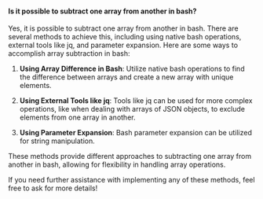 #### Is it possible to subtract one array from another in bash?

Yes, it is possible to subtract one array from another in bash. There are several methods to achieve this, including using native bash operations, external tools like jq, and parameter expansion. Here are some ways to accomplish array subtraction in bash:

1. **Using Array Difference in Bash**: Utilize native bash operations to find the difference between arrays and create a new array with unique elements.

2. **Using External Tools like jq**: Tools like jq can be used for more complex operations, like when dealing with arrays of JSON objects, to exclude elements from one array in another.

3. **Using Parameter Expansion**: Bash parameter expansion can be utilized for string manipulation.

These methods provide different approaches to subtracting one array from another in bash, allowing for flexibility in handling array operations.

If you need further assistance with implementing any of these methods, feel free to ask for more details!